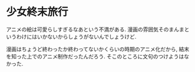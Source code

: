 # 少女終末旅行

アニメの絵は可愛らしすぎるなあという不満がある.
漫画の雰囲気そのまんまというわけにはいかないからしょうがないんでしょうけど.

漫画はちょうど終わったか終わってないかくらいの時期のアニメ化だから,
結末を知った上でのアニメ制作だったんだろう.
そこのところに文句のつけようはなかった.
